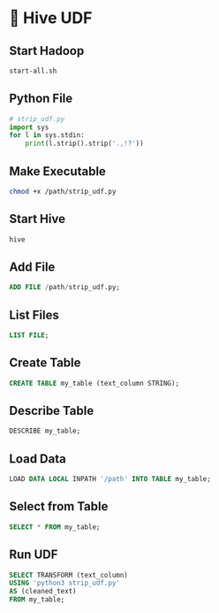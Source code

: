 
# 🧩 Hive UDF

## Start Hadoop  
```bash
start-all.sh
```
## Python File  
```python
# strip_udf.py
import sys
for l in sys.stdin:
    print(l.strip().strip('.,!?'))
```

## Make Executable  
```bash
chmod +x /path/strip_udf.py
```

## Start Hive  
```bash
hive
```

## Add File  
```sql
ADD FILE /path/strip_udf.py;
```

## List Files  
```sql
LIST FILE;
```

## Create Table  
```sql
CREATE TABLE my_table (text_column STRING);
```

## Describe Table  
```sql
DESCRIBE my_table;
```

## Load Data  
```sql
LOAD DATA LOCAL INPATH '/path' INTO TABLE my_table;
```

## Select from Table  
```sql
SELECT * FROM my_table;
```

## Run UDF  
```sql
SELECT TRANSFORM (text_column)
USING 'python3 strip_udf.py'
AS (cleaned_text)
FROM my_table;
```